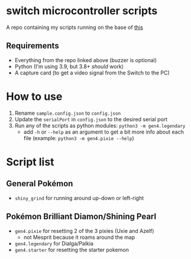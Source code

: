 # switch microcontroller scripts

A repo containing my scripts running on the base of [this](https://github.com/asottile/switch-microcontroller)

## Requirements
- Everything from the repo linked above (buzzer is optional)
- Python (I'm using 3.9, but 3.8+ _should_ work)
- A capture card (to get a video signal from the Switch to the PC)


# How to use
1. Rename `sample.config.json` to `config.json`
2. Update the `serialPort` in `config.json` to the desired serial port
3. Run any of the scripts as python modules: `python3 -m gen4.legendary`
	- add `-h` or `--help` as an argument to get a bit more info about each file (example: `python3 -m gen4.pixie --help`)


# Script list

## General Pokémon
- `shiny_grind` for running around up-down or left-right

## Pokémon Brilliant Diamon/Shining Pearl
- `gen4.pixie` for resetting 2 of the 3 pixies (Uxie and Azelf)
	- not Mesprit because it roams around the map
- `gen4.legendary` for Dialga/Palkia
- `gen4.starter` for resetting the starter pokemon

